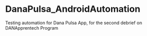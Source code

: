 # DanaPulsa_AndroidAutomation
Testing automation for Dana Pulsa App, for the second debrief on DANApprentech Program
